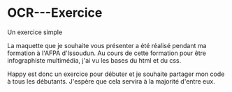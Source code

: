 # OCR---Exercice
Un exercice simple

La maquette que je souhaite vous présenter a été réalisé pendant ma formation à l'AFPA d'Issoudun.
Au cours de cette formation pour être infographiste multimédia, j'ai vu les bases du html et du css.

Happy est donc un exercice pour débuter et je souhaite partager mon code à tous les débutants.
J'espère que cela servira à la majorité d'entre eux.